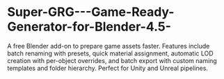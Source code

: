 # Super-GRG---Game-Ready-Generator-for-Blender-4.5-
A free Blender add-on to prepare game assets faster. Features include batch renaming with presets, quick material assignment, automatic LOD creation with per-object overrides, and batch export with custom naming templates and folder hierarchy. Perfect for Unity and Unreal pipelines.
